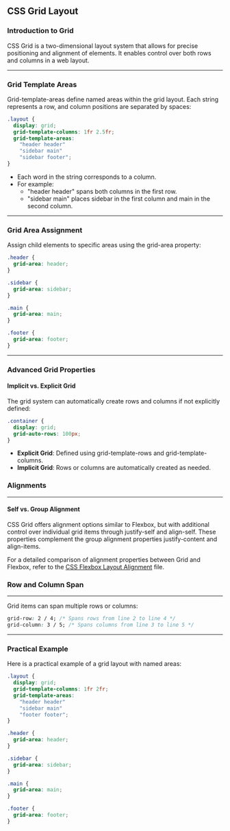 ## CSS Grid Layout

### Introduction to Grid

<span class="emphasis">CSS Grid</span> is a two-dimensional layout system that allows for precise positioning and alignment of elements. It enables control over both rows and columns in a web layout.

---

### Grid Template Areas

Grid-template-areas define named areas within the grid layout. Each string represents a row, and column positions are separated by spaces:

```css
.layout {
  display: grid;
  grid-template-columns: 1fr 2.5fr;
  grid-template-areas:
    "header header"
    "sidebar main"
    "sidebar footer";
}
```

- Each word in the string corresponds to a column.
- For example:
  - "header header" spans both columns in the first row.
  - "sidebar main" places sidebar in the first column and main in the second column.

---

### Grid Area Assignment

Assign child elements to specific areas using the grid-area property:

```css
.header {
  grid-area: header;
}

.sidebar {
  grid-area: sidebar;
}

.main {
  grid-area: main;
}

.footer {
  grid-area: footer;
}
```
---

### Advanced Grid Properties

#### Implicit vs. Explicit Grid

The grid system can automatically create rows and columns if not explicitly defined:

```css
.container {
  display: grid;
  grid-auto-rows: 100px;
}
```

- **Explicit Grid**: Defined using grid-template-rows and grid-template-columns.
- **Implicit Grid**: Rows or columns are automatically created as needed.

### Alignments  
---

#### Self vs. Group Alignment

CSS Grid offers alignment options similar to Flexbox, but with additional control over individual grid items through justify-self and align-self. These properties complement the group alignment properties justify-content and align-items.

For a detailed comparison of alignment properties between Grid and Flexbox, refer to the [CSS Flexbox Layout Alignment](/css/basics/layouts/flexbox#comparison-flexbox-vs-grid-alignment) file.  

### Row and Column Span  
---

Grid items can span multiple rows or columns:

```css
grid-row: 2 / 4; /* Spans rows from line 2 to line 4 */
grid-column: 3 / 5; /* Spans columns from line 3 to line 5 */
```

---

### Practical Example

Here is a practical example of a grid layout with named areas:

```css
.layout {
  display: grid;
  grid-template-columns: 1fr 2fr;
  grid-template-areas:
    "header header"
    "sidebar main"
    "footer footer";
}

.header {
  grid-area: header;
}

.sidebar {
  grid-area: sidebar;
}

.main {
  grid-area: main;
}

.footer {
  grid-area: footer;
}
```

